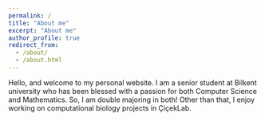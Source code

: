 ```yaml
---
permalink: /
title: "About me"
excerpt: "About me"
author_profile: true
redirect_from: 
  - /about/
  - /about.html
---
```


Hello, and welcome to my personal website. I am a senior student at Bilkent university who has been blessed with a passion for both Computer Science and Mathematics. So, I am double majoring in both! Other than that, I enjoy working on computational biology projects in ÇiçekLab. 

<!-- I am interested in pursuing a career in research and academia in the future. My research interests are machine learning and computational biology.  -->

<!-- Hobbies
=====
In my free time, I enjoy going on photography walks. If you are interested in seeing some of my work, feel free to check out my [Instagram](https://www.instagram.com/mohahf19/) account. I also love playing table tennis! It can get really competitive, however. Other than that, I love playing chess (disclaimer: I am not so good).  -->
